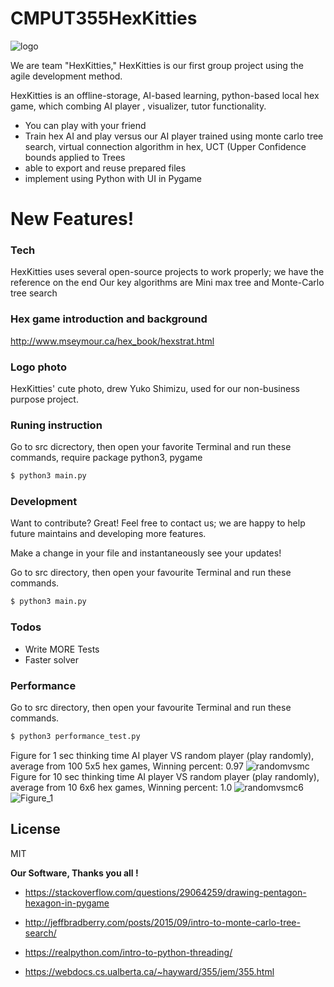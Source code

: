 # CMPUT355HexKitties


![logo](https://user-images.githubusercontent.com/45375571/100290666-22e4e680-2f39-11eb-945a-d30507e0de46.jpg)


We are team "HexKitties," HexKitties is our first group project using the agile development method.

HexKitties is an offline-storage, AI-based learning, python-based local hex game, which combing AI player , visualizer, tutor functionality.

  - You can play with your friend
  - Train hex AI and play versus our AI player trained using monte carlo tree search, virtual connection algorithm in hex, UCT (Upper Confidence bounds applied to Trees
  - able to export and reuse prepared files 
  - implement using Python with UI in Pygame


# New Features!

### Tech

HexKitties uses several open-source projects to work properly; we have the reference on the end
Our key algorithms are Mini max tree and Monte-Carlo tree search

### Hex game introduction and background
http://www.mseymour.ca/hex_book/hexstrat.html

### Logo photo
HexKitties' cute photo, drew Yuko Shimizu, used for our non-business purpose project.

### Runing instruction

Go to src dicrectory, then open your favorite Terminal and run these commands, require package python3, pygame
```sh
$ python3 main.py
```



### Development

Want to contribute? Great!
Feel free to contact us; we are happy to help future maintains and developing more features.

Make a change in your file and instantaneously see your updates!

Go to src directory, then open your favourite Terminal and run these commands.

```sh
$ python3 main.py
```


### Todos

 - Write MORE Tests
 - Faster solver
### Performance

Go to src directory, then open your favourite Terminal and run these commands.

```sh
$ python3 performance_test.py
```
Figure for 1 sec thinking time AI player VS random player (play randomly), average from 100 5x5 hex games, Winning percent:  0.97
![randomvsmc](https://user-images.githubusercontent.com/36469528/100316867-978b4580-2f78-11eb-875e-b060fca6635f.png)
Figure for 10 sec thinking time AI player VS random player (play randomly), average from 10 6x6 hex games, Winning percent:  1.0
![randomvsmc6](https://user-images.githubusercontent.com/36469528/100319551-09658e00-2f7d-11eb-8c32-be336cd17301.png)
![Figure_1](https://user-images.githubusercontent.com/36469528/100310465-889d9680-2f6a-11eb-92ee-07adc4215601.png)

License
----

MIT


**Our Software, Thanks you all !**

* https://stackoverflow.com/questions/29064259/drawing-pentagon-hexagon-in-pygame

* http://jeffbradberry.com/posts/2015/09/intro-to-monte-carlo-tree-search/

* https://realpython.com/intro-to-python-threading/

* https://webdocs.cs.ualberta.ca/~hayward/355/jem/355.html

[//]: # (These are reference links used in the body of this note and get stripped out when the markdown processor does its job. There is no need to format nicely because it shouldn't be seen. Thanks SO - http://stackoverflow.com/questions/4823468/store-comments-in-markdown-syntax)

	
  
   [dill]: <https://dillinger.io/>
   
